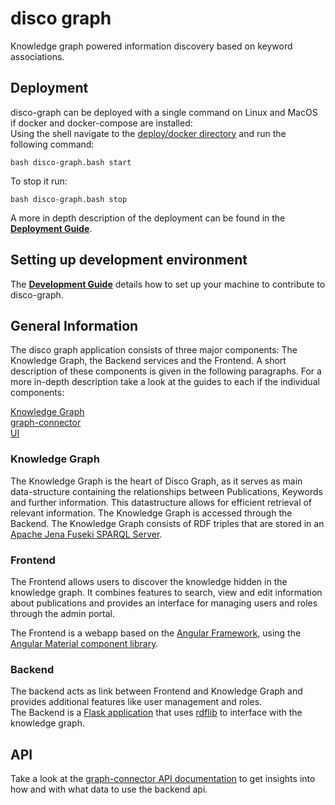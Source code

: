 # disco graph
Knowledge graph powered information discovery based on keyword associations.

## Deployment
disco-graph can be deployed with a single command on Linux and MacOS if docker and docker-compose are installed:\
Using the shell navigate to the [deploy/docker directory](../deploy/docker) and run the following command:
```shell
bash disco-graph.bash start
```
To stop it run:
```shell
bash disco-graph.bash stop
```
A more in depth description of the deployment can be found in the **[Deployment Guide](documentation/deployment.md)**.

## Setting up development environment
The **[Development Guide](documentation/development.md)** details how to set up your machine to contribute to disco-graph.

## General Information
The disco graph application consists of three major components: The Knowledge Graph, the Backend services and the 
Frontend. A short description of these components is given in the following paragraphs. For a more in-depth description
take a look at the guides to each if the individual components:

[Knowledge Graph](documentation/components/knowledge-graph.md)\
[graph-connector](documentation/components/graph-connector.md)\
[UI](documentation/components/disco-graph-ui.md)

### Knowledge Graph
The Knowledge Graph is the heart of Disco Graph, as it serves as main data-structure containing the relationships
between Publications, Keywords and further information. This datastructure allows for efficient retrieval of relevant
information. The Knowledge Graph is accessed through the Backend. The Knowledge Graph consists of RDF triples that are
stored in an [Apache Jena Fuseki SPARQL Server](https://jena.apache.org/documentation/fuseki2/).

### Frontend
The Frontend allows users to discover the knowledge hidden in the knowledge graph. It combines features to search, view
and edit information about publications and provides an interface for managing users and roles through the admin portal.

The Frontend is a webapp based on the [Angular Framework](https://angular.io/), using the [Angular Material component 
library](https://material.angular.io/).

### Backend
The backend acts as link between Frontend and Knowledge Graph and provides additional features like user management and 
roles. \
The Backend is a [Flask application](https://flask.palletsprojects.com/en/2.2.x/) that uses 
[rdflib](https://rdflib.readthedocs.io/) to interface with the knowledge graph.


## API
Take a look at the [graph-connector API documentation](./documentation/api.md) to get insights into how and with what data to use the backend api.